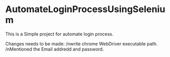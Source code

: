 # AutomateLoginProcessUsingSelenium
This is a Simple project for automate login process.

Changes needs to be made:
/nwrite chrome WebDriver executable path.
/nMentioned the Email addredd and password.

